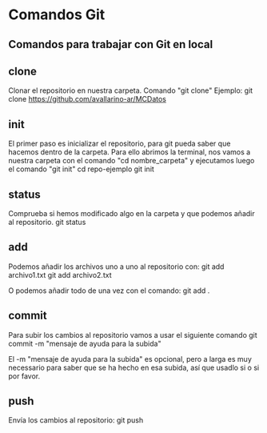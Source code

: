 # Comandos Git
## Comandos para trabajar con Git en local

## clone
Clonar el repositorio en nuestra carpeta.
Comando "git clone"
Ejemplo:
  git clone https://github.com/avallarino-ar/MCDatos

## init
El primer paso es inicializar el repositorio, para git pueda saber que hacemos dentro de la carpeta. Para ello abrimos la terminal, nos vamos a nuestra carpeta con el comando "cd nombre_carpeta" y ejecutamos luego el comando "git init"
  cd repo-ejemplo
  git init  

## status
Comprueba si hemos modificado algo en la carpeta y que podemos añadir al repositorio. 
  git status

## add
Podemos añadir los archivos uno a uno al repositorio con:
  git add archivo1.txt
  git add archivo2.txt

O podemos añadir todo de una vez con el comando:
  git add .

## commit
Para subir los cambios al repositorio vamos a usar el siguiente comando
  git commit -m "mensaje de ayuda para la subida"

El -m "mensaje de ayuda para la subida" es opcional, pero a larga es muy necessario para saber que se ha hecho en esa subida, así que usadlo si o si por favor.

## push
Envía los cambios al repositorio:
	git push <url del repositorio>
